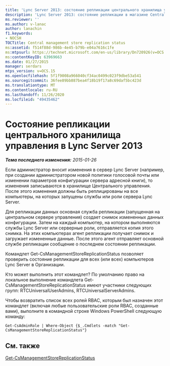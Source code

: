 ```yaml
---
title: 'Lync Server 2013: состояние репликации центрального хранилища управления'
description: 'Lync Server 2013: состояние репликации в магазине Central Management Store.'
ms.reviewer: ''
ms.author: v-lanac
author: lanachin
f1.keywords:
- NOCSH
TOCTitle: Central management store replication status
ms:assetid: f514f88d-986b-4e45-b79b-e04a7616c1fe
ms:mtpsurl: https://technet.microsoft.com/en-us/library/Dn720926(v=OCS.15)
ms:contentKeyID: 63969663
ms.date: 01/27/2015
manager: serdars
mtps_version: v=OCS.15
ms.openlocfilehash: 5f1f9008a966040cf34ac0499c023f9dbe53a541
ms.sourcegitcommit: 36fee89bb887bea4f18b19f17a8c69daf5bc423d
ms.translationtype: MT
ms.contentlocale: ru-RU
ms.lasthandoff: 11/26/2020
ms.locfileid: "49435462"
---
```

# <a name="central-management-store-replication-status-in-lync-server-2013"></a>Состояние репликации центрального хранилища управления в Lync Server 2013

<div data-xmlns="http://www.w3.org/1999/xhtml">

<div class="topic" data-xmlns="http://www.w3.org/1999/xhtml" data-msxsl="urn:schemas-microsoft-com:xslt" data-cs="https://msdn.microsoft.com/">

<div data-asp="https://msdn2.microsoft.com/asp">



</div>

<div id="mainSection">

<div id="mainBody">

<span> </span>

_**Тема последнего изменения:** 2015-01-26_

Если администратор вносит изменения в сервер Lync Server (например, при создании администратором новой политики голосовой почты или изменении параметров конфигурации сервера адресной книги), то изменения записываются в хранилище Центрального управления. После этого изменения должны быть реплицированы на все компьютеры, на которых запущены службы или роли сервера Lync Server.

Для репликации данных основная служба репликации (запущенная на центральном сервере управления) создает снимок измененных данных конфигурации. Затем на каждый компьютер, на котором выполняются службы Lync Server или серверные роли, отправляется копия этого снимка. На этих компьютерах агент репликации получает снимок и загружает измененные данные. После этого агент отправляет основной службе репликации сообщение о последнем состоянии репликации.

Командлет Get-CsManagementStoreReplicationStatus позволяет проверить состояние репликации для всех (или всех) компьютеров Lync Server в Организации.

Кто может выполнить этот командлет? По умолчанию право на локальное выполнение командлета Get-CsManagementStoreReplicationStatus имеют участники следующих групп: RTCUniversalUserAdmins, RTCUniversalServerAdmins.

Чтобы возвратить список всех ролей RBAC, которым был назначен этот командлет (включая любые пользовательские роли RBAC, созданные вами), выполните в командной строке Windows PowerShell следующую команду:

    Get-CsAdminRole | Where-Object {$_.Cmdlets -match "Get-CsManagementStoreReplicationStatus"}

<div>

## <a name="see-also"></a>См. также


[Get-CsManagementStoreReplicationStatus](https://docs.microsoft.com/powershell/module/skype/Get-CsManagementStoreReplicationStatus)  
  

</div>

</div>

<span> </span>

</div>

</div>

</div>

